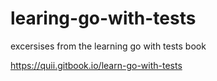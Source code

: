 # learing-go-with-tests

excersises from the learning go with tests book

https://quii.gitbook.io/learn-go-with-tests
